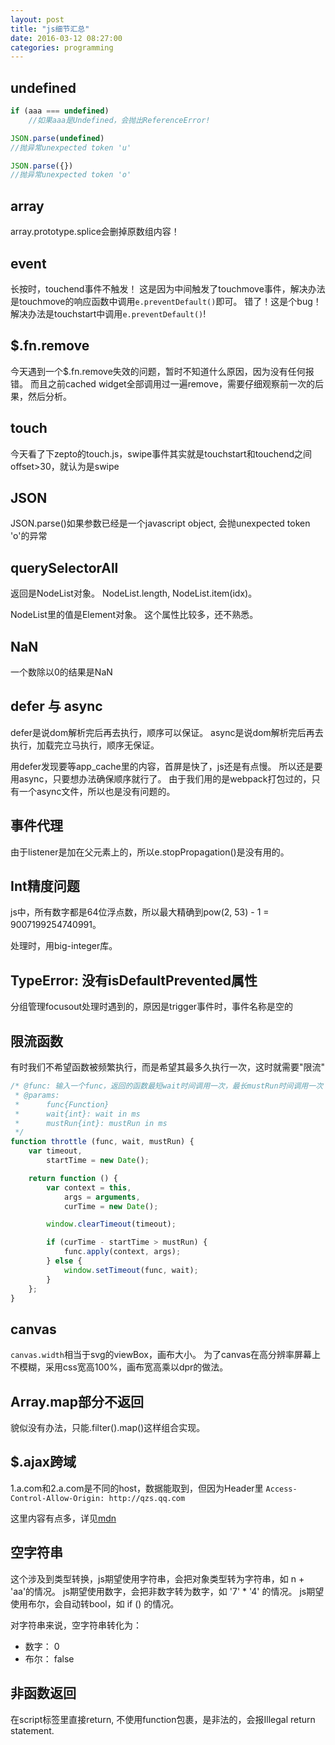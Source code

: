 ```yaml
---
layout: post
title: "js细节汇总"
date: 2016-03-12 08:27:00
categories: programming
---
```


## undefined

```javascript
if (aaa === undefined)
    //如果aaa是Undefined，会抛出ReferenceError!
```

```javascript
JSON.parse(undefined)
//抛异常unexpected token 'u'

JSON.parse({})
//抛异常unexpected token 'o'
```

## array
array.prototype.splice会删掉原数组内容！

## event
长按时，touchend事件不触发！
这是因为中间触发了touchmove事件，解决办法是touchmove的响应函数中调用`e.preventDefault()`即可。
错了！这是个bug！解决办法是touchstart中调用`e.preventDefault()`!

## $.fn.remove
今天遇到一个$.fn.remove失效的问题，暂时不知道什么原因，因为没有任何报错。
而且之前cached widget全部调用过一遍remove，需要仔细观察前一次的后果，然后分析。

## touch
今天看了下zepto的touch.js，swipe事件其实就是touchstart和touchend之间offset>30，就认为是swipe

## JSON
JSON.parse()如果参数已经是一个javascript object,  会抛unexpected token 'o'的异常

## querySelectorAll
返回是NodeList对象。
NodeList.length, NodeList.item(idx)。

NodeList里的值是Element对象。
这个属性比较多，还不熟悉。

## NaN

一个数除以0的结果是NaN

## defer 与 async

defer是说dom解析完后再去执行，顺序可以保证。
async是说dom解析完后再去执行，加载完立马执行，顺序无保证。

用defer发现要等app_cache里的内容，首屏是快了，js还是有点慢。
所以还是要用async，只要想办法确保顺序就行了。
由于我们用的是webpack打包过的，只有一个async文件，所以也是没有问题的。

## 事件代理

由于listener是加在父元素上的，所以e.stopPropagation()是没有用的。

## Int精度问题

js中，所有数字都是64位浮点数，所以最大精确到pow(2, 53) - 1 = 9007199254740991。

处理时，用big-integer库。

## TypeError: 没有isDefaultPrevented属性

分组管理focusout处理时遇到的，原因是trigger事件时，事件名称是空的

## 限流函数

有时我们不希望函数被频繁执行，而是希望其最多久执行一次，这时就需要"限流"

```javascript
/* @func: 输入一个func，返回的函数最短wait时间调用一次，最长mustRun时间调用一次
 * @params:
 *      func{Function}
 *      wait{int}: wait in ms
 *      mustRun{int}: mustRun in ms
 */
function throttle (func, wait, mustRun) {
    var timeout,
        startTime = new Date();

    return function () {
        var context = this,
            args = arguments,
            curTime = new Date();

        window.clearTimeout(timeout);

        if (curTime - startTime > mustRun) {
            func.apply(context, args);
        } else {
            window.setTimeout(func, wait);
        }
    };
}
```

## canvas

`canvas.width`相当于svg的viewBox，画布大小。
为了canvas在高分辨率屏幕上不模糊，采用css宽高100%，画布宽高乘以dpr的做法。

## Array.map部分不返回

貌似没有办法，只能.filter().map()这样组合实现。

## $.ajax跨域

1.a.com和2.a.com是不同的host，数据能取到，但因为Header里
`Access-Control-Allow-Origin: http://qzs.qq.com`

这里内容有点多，详见[mdn](https://developer.mozilla.org/en-US/docs/Web/HTTP/Access_control_CORS)

## 空字符串

这个涉及到类型转换，js期望使用字符串，会把对象类型转为字符串，如 n + 'aa'的情况。
js期望使用数字，会把非数字转为数字，如 '7' * '4' 的情况。
js期望使用布尔，会自动转bool，如 if () 的情况。

对字符串来说，空字符串转化为：

* 数字： 0
* 布尔： false

## 非函数返回

在script标签里直接return, 不使用function包裹，是非法的，会报Illegal return statement.